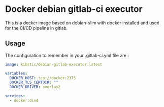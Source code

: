 Docker debian gitlab-ci executor
===============================

This is a docker image based on debian-slim with docker installed and used for the CI/CD pipeline in gitlab.

## Usage

The configuration to remember in your .gitlab-ci.yml file are :

```yaml
image: kibatic/debian-gitlab-executor:latest

variables:
  DOCKER_HOST: tcp://docker:2375
  DOCKER_TLS_CERTDIR: ""
  DOCKER_DRIVER: overlay2

services:
  - docker:dind
```
